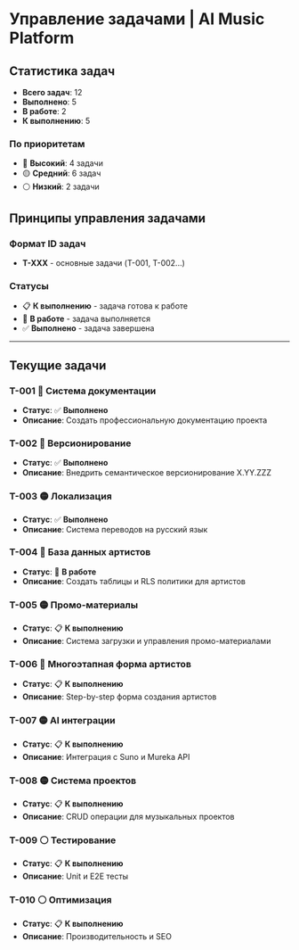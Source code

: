 # Управление задачами | AI Music Platform

## Статистика задач

- **Всего задач**: 12
- **Выполнено**: 5
- **В работе**: 2  
- **К выполнению**: 5

### По приоритетам
- 🔴 **Высокий**: 4 задачи
- 🟡 **Средний**: 6 задач  
- ⚪ **Низкий**: 2 задачи

## Принципы управления задачами

### Формат ID задач
- **T-XXX** - основные задачи (T-001, T-002...)

### Статусы
- 📋 **К выполнению** - задача готова к работе
- 🚧 **В работе** - задача выполняется
- ✅ **Выполнено** - задача завершена

---

## Текущие задачи

### T-001 🔴 Система документации
- **Статус**: ✅ **Выполнено**
- **Описание**: Создать профессиональную документацию проекта

### T-002 🔴 Версионирование  
- **Статус**: ✅ **Выполнено**
- **Описание**: Внедрить семантическое версионирование X.YY.ZZZ

### T-003 🟡 Локализация
- **Статус**: ✅ **Выполнено**
- **Описание**: Система переводов на русский язык

### T-004 🔴 База данных артистов
- **Статус**: 🚧 **В работе**
- **Описание**: Создать таблицы и RLS политики для артистов

### T-005 🟡 Промо-материалы
- **Статус**: 📋 **К выполнению**
- **Описание**: Система загрузки и управления промо-материалами

### T-006 🔴 Многоэтапная форма артистов
- **Статус**: 📋 **К выполнению**
- **Описание**: Step-by-step форма создания артистов

### T-007 🟡 AI интеграции
- **Статус**: 📋 **К выполнению**
- **Описание**: Интеграция с Suno и Mureka API

### T-008 🟡 Система проектов
- **Статус**: 📋 **К выполнению**
- **Описание**: CRUD операции для музыкальных проектов

### T-009 ⚪ Тестирование
- **Статус**: 📋 **К выполнению**
- **Описание**: Unit и E2E тесты

### T-010 ⚪ Оптимизация
- **Статус**: 📋 **К выполнению**
- **Описание**: Производительность и SEO